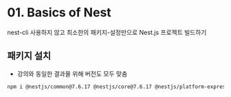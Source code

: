 # 01. Basics of Nest

nest-cli 사용하지 않고 최소한의 패키지-설정만으로 Nest.js 프로젝트 빌드하기

## 패키지 설치

- 강의와 동일한 결과물 위해 버전도 모두 맞춤

```bash
npm i @nestjs/common@7.6.17 @nestjs/core@7.6.17 @nestjs/platform-express@7.6.17 reflect-metadata@0.1.13 typescript@4.3.2
```
